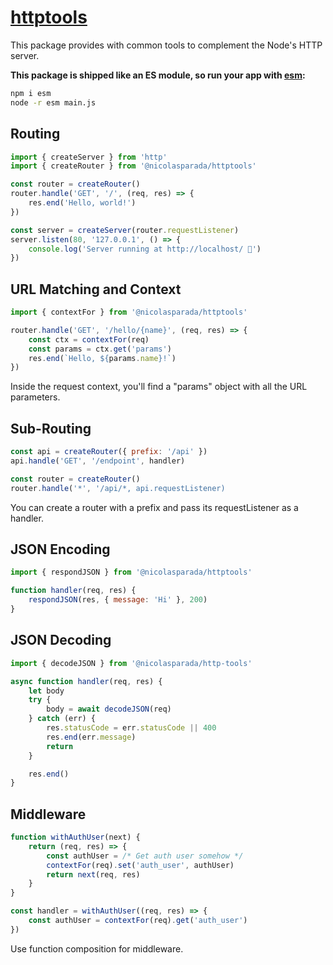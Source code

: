 # [httptools](npm.im/@nicolasparada/httptools)

This package provides with common tools to complement the Node's HTTP server.

**This package is shipped like an ES module, so run your app with [esm](https://github.com/standard-things/esm):**
```bash
npm i esm
node -r esm main.js
```

## Routing

```js
import { createServer } from 'http'
import { createRouter } from '@nicolasparada/httptools'

const router = createRouter()
router.handle('GET', '/', (req, res) => {
    res.end('Hello, world!')
})

const server = createServer(router.requestListener)
server.listen(80, '127.0.0.1', () => {
    console.log('Server running at http://localhost/ 🚀')
})
```

## URL Matching and Context

```js
import { contextFor } from '@nicolasparada/httptools'

router.handle('GET', '/hello/{name}', (req, res) => {
    const ctx = contextFor(req)
    const params = ctx.get('params')
    res.end(`Hello, ${params.name}!`)
})
```

Inside the request context, you'll find a "params" object with all the URL parameters.

## Sub-Routing

```js
const api = createRouter({ prefix: '/api' })
api.handle('GET', '/endpoint', handler)

const router = createRouter()
router.handle('*', '/api/*, api.requestListener)
```

You can create a router with a prefix and pass its requestListener as a handler.

## JSON Encoding

```js
import { respondJSON } from '@nicolasparada/httptools'

function handler(req, res) {
    respondJSON(res, { message: 'Hi' }, 200)
}
```

## JSON Decoding

```js
import { decodeJSON } from '@nicolasparada/http-tools'

async function handler(req, res) {
    let body
    try {
        body = await decodeJSON(req)
    } catch (err) {
        res.statusCode = err.statusCode || 400
        res.end(err.message)
        return
    }

    res.end()
}
```

## Middleware

```js
function withAuthUser(next) {
    return (req, res) => {
        const authUser = /* Get auth user somehow */
        contextFor(req).set('auth_user', authUser)
        return next(req, res)
    }
}

const handler = withAuthUser((req, res) => {
    const authUser = contextFor(req).get('auth_user')
})
```

Use function composition for middleware.
